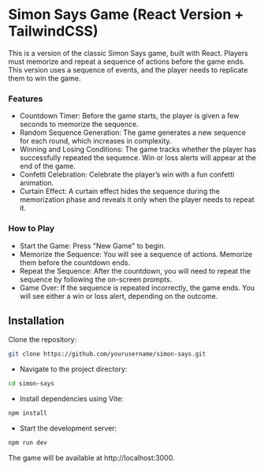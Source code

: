 
# Simon Says Game (React Version + TailwindCSS)
This is a version of the classic Simon Says game, built with React. Players must memorize and repeat a sequence of actions before the game ends. This version uses a sequence of events, and the player needs to replicate them to win the game.

### Features
- Countdown Timer: Before the game starts, the player is given a few seconds to memorize the sequence.
- Random Sequence Generation: The game generates a new sequence for each round, which increases in complexity.
- Winning and Losing Conditions: The game tracks whether the player has successfully repeated the sequence. Win or loss alerts will appear at the end of the game.
- Confetti Celebration: Celebrate the player’s win with a fun confetti animation.
- Curtain Effect: A curtain effect hides the sequence during the memorization phase and reveals it only when the player needs to repeat it.


### How to Play
- Start the Game: Press "New Game" to begin.
- Memorize the Sequence: You will see a sequence of actions. Memorize them before the countdown ends.
- Repeat the Sequence: After the countdown, you will need to repeat the sequence by following the on-screen prompts.
- Game Over: If the sequence is repeated incorrectly, the game ends. You will see either a win or loss alert, depending on the outcome.

## Installation
Clone the repository:

```bash
git clone https://github.com/yourusername/simon-says.git
```
- Navigate to the project directory:

```bash
cd simon-says
```
- Install dependencies using Vite:

```bash
npm install
```


- Start the development server:

```bash
npm run dev
```

The game will be available at http://localhost:3000.